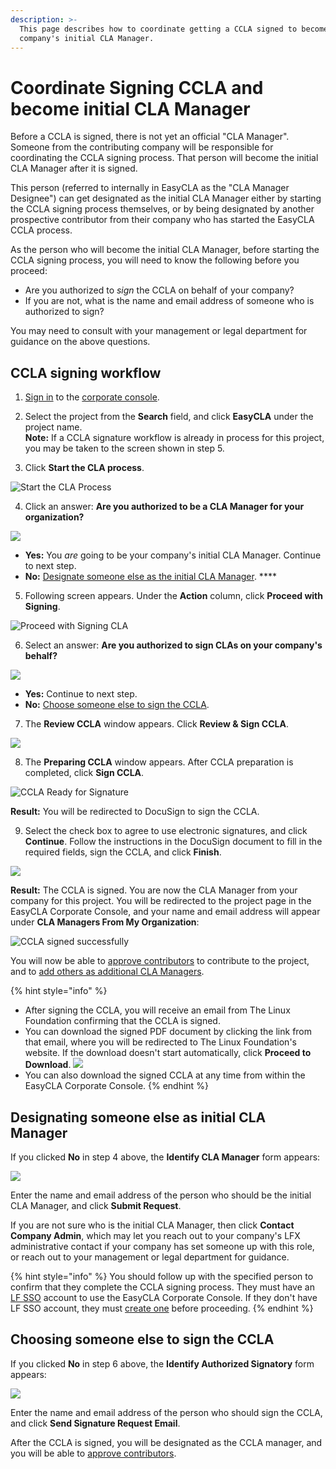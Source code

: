```yaml
---
description: >-
  This page describes how to coordinate getting a CCLA signed to become your
  company's initial CLA Manager.
---
```


# Coordinate Signing CCLA and become initial CLA Manager

Before a CCLA is signed, there is not yet an official "CLA Manager". Someone from the contributing company will be responsible for coordinating the CCLA signing process. That person will become the initial CLA Manager after it is signed.

This person \(referred to internally in EasyCLA as the "CLA Manager Designee"\) can get designated as the initial CLA Manager either by starting the CCLA signing process themselves, or by being designated by another prospective contributor from their company who has started the EasyCLA CCLA process.

As the person who will become the initial CLA Manager, before starting the CCLA signing process, you will need to know the following before you proceed:

* Are you authorized to _sign_ the CCLA on behalf of your company?
* If you are not, what is the name and email address of someone who is authorized to sign?

You may need to consult with your management or legal department for guidance on the above questions.

## CCLA signing workflow

1. [Sign in](sign-in-to-the-easycla-corporate-console.md) to the [corporate console](https://organization.lfx.linuxfoundation.org/company/dashboard).

2. Select the project from the **Search** field, and click **EasyCLA** under the project name.  
**Note:** If a CCLA signature workflow is already in process for this project, you may be taken to the screen shown in step 5.

3. Click **Start the CLA process**.

![Start the CLA Process](../../.gitbook/assets/start-cla-process.png)

4. Click an answer: **Are you authorized to be a CLA Manager for your organization?**  

![](../../.gitbook/assets/company-has-not-signed-cla%20%281%29.png) 

* **Yes:** You _are_ going to be your company's initial CLA Manager. Continue to next step.
* **No:** [Designate someone else as the initial CLA Manager](coordinate-signing-ccla.md#designating-another-initial-CLA-manager). ****

5. Following screen appears. Under the **Action** column, click **Proceed with Signing**.  

![Proceed with Signing CLA](../../.gitbook/assets/proceed-with-signing.png)

6. Select an answer: **Are you authorized to sign CLAs on your company's behalf?**  

![](../../.gitbook/assets/identify-cla-signatory.png) 

* **Yes:** Continue to next step.
* **No:** [Choose someone else to sign the CCLA](coordinate-signing-ccla.md#choosing-another-cla-signatory).

7. The **Review CCLA** window appears. Click **Review & Sign CCLA**.

![](../../.gitbook/assets/review-ccla.png)

8. The **Preparing CCLA** window appears. After CCLA preparation is completed, click **Sign CCLA**.

![CCLA Ready for Signature](../../.gitbook/assets/ccla-ready-for-signature.png)

**Result:** You will be redirected to DocuSign to sign the CCLA.

9. Select the check box to agree to use electronic signatures, and click **Continue**. Follow the instructions in the DocuSign document to fill in the required fields, sign the CCLA, and click **Finish**.

![](../../.gitbook/assets/docusign-icla-flow.png)

**Result:** The CCLA is signed. You are now the CLA Manager from your company for this project. You will be redirected to the project page in the EasyCLA Corporate Console, and your name and email address will appear under **CLA Managers From My Organization**:

![CCLA signed successfully](../../.gitbook/assets/cla-managers-from-my-organization-example.png)

You will now be able to [approve contributors](approve-and-manage-contributors.md) to contribute to the project, and to [add others as additional CLA Managers](add-or-delete-cla-managers.md).

{% hint style="info" %}
* After signing the CCLA, you will receive an email from The Linux Foundation confirming that the CCLA is signed.
* You can download the signed PDF document by clicking the link from that email, where you will be redirected to The Linux Foundation's website. If the download doesn't start automatically, click **Proceed to Download**.  ![](../../.gitbook/assets/proceed-to-download-ccla.png)
* You can also download the signed CCLA at any time from within the EasyCLA Corporate Console.
{% endhint %}

## Designating someone else as initial CLA Manager <a id="designating-another-initial-CLA-manager"></a>

If you clicked **No** in step 4 above, the **Identify CLA Manager** form appears:

![](../../.gitbook/assets/identify-cla-manager.png)

Enter the name and email address of the person who should be the initial CLA Manager, and click **Submit Request**.

If you are not sure who is the initial CLA Manager, then click **Contact Company Admin**, which may let you reach out to your company's LFX administrative contact if your company has set someone up with this role, or reach out to your management or legal department for guidance.

{% hint style="info" %}
You should follow up with the specified person to confirm that they complete the CCLA signing process. They must have an [LF SSO](https://docs.linuxfoundation.org/lfx/sso) account to use the EasyCLA Corporate Console. If they don't have LF SSO account, they must [create one](https://docs.linuxfoundation.org/lfx/sso/create-an-account) before proceeding.
{% endhint %}

## Choosing someone else to sign the CCLA <a id="choosing-another-cla-signatory"></a>

If you clicked **No** in step 6 above, the **Identify Authorized Signatory** form appears:

![](../../.gitbook/assets/identify-authorized-signatory.png)

Enter the name and email address of the person who should sign the CCLA, and click **Send Signature Request Email**.

After the CCLA is signed, you will be designated as the CCLA manager, and you will be able to [approve contributors](approve-and-manage-contributors.md).

